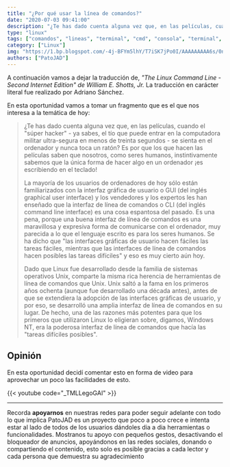 ```yaml
---
title: "¿Por qué usar la línea de comandos?"
date: "2020-07-03 09:41:00"
description: "¿Te has dado cuenta alguna vez que, en las películas, cuando el 'súper hacker' se sienta en el ordenador y nunca toca un ratón?"
type: "linux"
tags: ["comandos", "lineas", "terminal", "cmd", "consola", "terminal", "linux"]
category: ["Linux"]
img: "https://1.bp.blogspot.com/-4j-BFYm5lhY/T7iSK7jPo0I/AAAAAAAAA6s/0no_CHRVfMQ/s1600/DebianCli.png"
authors: ["PatoJAD"]
---
```




A continuación vamos a dejar la traducción de, *"The Linux Command Line - Second Internet Edition" de William E. Shotts, Jr.*  La traducción en carácter literal fue realizado por Adriano Sánchez.

En esta oportunidad vamos a tomar un fragmento que es el que nos interesa a la temática de hoy:



> ¿Te has dado cuenta alguna vez que, en las películas, cuando el "súper hacker" - ya sabes, el tío que puede entrar en la computadora militar ultra-segura en menos de treinta segundos - se sienta en el ordenador y nunca toca un ratón? Es por que los que hacen las películas saben que nosotros, como seres humanos, instintivamente sabemos que la única forma de hacer algo en un ordenador ¡es escribiendo en el teclado!
>
> La mayoría de los usuarios de ordenadores de hoy sólo están familiarizados con la interfaz gráfica de usuario o GUI (del inglés graphical user interface) y los vendedores y los expertos les han enseñado que la interfaz de línea de comandos o CLI (del inglés command line interface) es una cosa espantosa del pasado. Es una pena, porque una buena interfaz de línea de comandos es una maravillosa y expresiva forma de comunicarse con el ordenador, muy parecida a lo que el lenguaje escrito es para los seres humanos. Se ha dicho que "las interfaces gráficas de usuario hacen fáciles las tareas fáciles, mientras que las interfaces de línea de comandos hacen posibles las tareas difíciles" y eso es muy cierto aún hoy.
>
> Dado que Linux fue desarrollado desde la familia de sistemas operativos Unix, comparte la misma rica herencia de herramientas de línea de comandos que Unix. Unix saltó a la fama en los primeros años ochenta (aunque fue desarrollado una década antes), antes de que se extendiera la adopción de las interfaces gráficas de usuario, y por eso, se desarrolló una amplia interfaz de línea de comandos en su lugar. De hecho, una de las razones más potentes para que los primeros que utilizaron Linux lo eligieran sobre, digamos, Windows NT, era la poderosa interfaz de línea de comandos que hacía las "tareas difíciles posibles".




## Opinión



En esta oportunidad decidí comentar esto en forma de video para aprovechar un poco las facilidades de esto.


{{< youtube code="_TMLLegoGAI" >}}


---



Recorda **apoyarnos** en nuestras redes para poder seguir adelante con todo lo que implica PatoJAD es un proyecto que poco a poco crece e intenta estar al lado de todos de los usuarios dándoles dia a dia herramientas o funcionalidades. Mostranos tu apoyo con pequeños gestos, desactivando el bloqueador de anuncios, apoyándonos en las redes sociales, donando o compartiendo el contenido, esto solo es posible gracias a cada lector y cada persona que demuestra su agradecimiento

